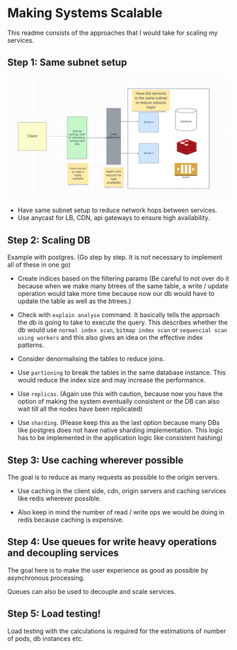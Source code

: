 # Making Systems Scalable

This readme consists of the approaches that I would take for scaling my services. 

## Step 1: Same subnet setup

![same_subnet_setup](images/same_subnet_setup.png)

- Have same subnet setup to reduce network hops between services.
- Use anycast for LB, CDN, api gateways to ensure high availability.

## Step 2: Scaling DB

Example with postgres. (Go step by step. It is not necessary to implement all of these in one go)

- Create indices based on the filtering params (Be careful to not over do it because when we make many btrees of the same table, a write / update operation would take more time because now our db would have to update the table as well as the btrees.)

- Check with `explain analyse` command. It basically tells the approach the db is going to take to execute the query. This describes whether the db would use `normal index scan`, `bitmap index scan` or `sequencial scan using workers` and this also gives an idea on the effective index patterns.

- Consider denormalising the tables to reduce joins.

- Use `partioning` to break the tables in the same database instance. This would reduce the index size and may increase the performance.

- Use `replicas`. (Again use this with caution, because now you have the option of making the system eventually consistent or the DB can also wait till all the nodes have been replicated)

- Use `sharding`. (Please keep this as the last option because many DBs like postgres does not have native sharding implementation. This logic has to be implemented in the application logic like consistent hashing)

## Step 3: Use caching wherever possible
The goal is to reduce as many requests as possible to the origin servers.

- Use caching in the client side, cdn, origin servers and caching services like redis wherever possible.

- Also keep in mind the number of read / write ops we would be doing in redis because caching is expensive.

## Step 4: Use queues for write heavy operations and decoupling services

The goal here is to make the user experience as good as possible by asynchronous processing.

Queues can also be used to decouple and scale services.

## Step 5: Load testing!
Load testing with the calculations is required for the estimations of number of pods, db instances etc.
